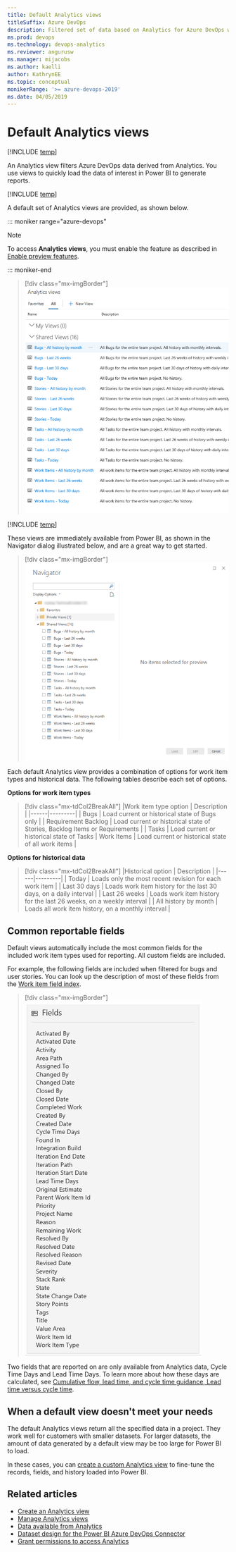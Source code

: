 ```yaml
---
title: Default Analytics views
titleSuffix: Azure DevOps
description: Filtered set of data based on Analytics for Azure DevOps which supports creating Power BI reports  
ms.prod: devops
ms.technology: devops-analytics
ms.reviewer: angurusw
ms.manager: mijacobs
ms.author: kaelli
author: KathrynEE
ms.topic: conceptual
monikerRange: '>= azure-devops-2019'
ms.date: 04/05/2019
---
```


# Default Analytics views

[!INCLUDE [temp](../_shared/version-azure-devops.md)]

An Analytics view filters Azure DevOps data derived from Analytics. You use views to quickly load the data of interest in Power BI to generate reports. 

[!INCLUDE [temp](_shared/analytics-views-warning.md)]

A default set of Analytics views are provided, as shown below. 

::: moniker range="azure-devops"

> [!NOTE]  
> To access <strong>Analytics views</strong>, you must enable the feature as described in [Enable preview features](/azure/devops/project/navigation/preview-features).  

::: moniker-end

> [!div class="mx-imgBorder"] 
> ![Default Analytics views](./_img/default-views/default-views.png)

[!INCLUDE [temp](../_shared/analytics-image-differences.md)] 

These views are immediately available from Power BI, as shown in the Navigator dialog illustrated below, and are a great way to get started.

> [!div class="mx-imgBorder"] 
> ![Azure DevOps Power BI Data Connector - Default Analytics views](_img/default-views/navigator-dialog-default-views.png)


Each default Analytics view provides a combination of options for work item types and historical data. The following tables describe each set of options. 

**Options for work item types**

> [!div class="mx-tdCol2BreakAll"]
> |Work item type option | Description |
> |------|---------|
> | Bugs | Load current or historical state of Bugs only |
> | Requirement Backlog | Load current or historical state of Stories, Backlog Items or Requirements |
> | Tasks | Load current or historical state of Tasks
> | Work Items | Load current or historical state of all work items  |

**Options for historical data**

> [!div class="mx-tdCol2BreakAll"]
> |Historical option | Description |
> |------|---------|
> | Today | Loads only the most recent revision for each work item |
> | Last 30 days | Loads work item history for the last 30 days, on a daily interval |
> | Last 26 weeks | Loads work item history for the last 26 weeks, on a weekly interval |
> | All history by month | Loads all work item history, on a monthly interval |

## Common reportable fields  
Default views automatically include the most common fields for the included work item types used for reporting. All custom fields are included. 

For example, the following fields are included when filtered for bugs and user stories. You can look up the description of most of these fields from the [Work item field index](../../boards/work-items/guidance/work-item-field.md).  

> [!div class="mx-imgBorder"]
> ![Analytics views common fields](_img/editable-views/common-fields.png)

Two fields that are reported on are only available from Analytics data, Cycle Time Days and Lead Time Days. To learn more about how these days are calculated, see [Cumulative flow, lead time, and cycle time guidance, Lead time versus cycle time](../dashboards/cumulative-flow-cycle-lead-time-guidance.md#lead-time-versus-cycle-time).

## When a default view doesn't meet your needs 

The default Analytics views return all the specified data in a project. They work well for customers with smaller datasets. For larger datasets, the amount of data generated by a default view  may be too large for Power BI to load. 

In these cases, you can [create a custom Analytics view](analytics-views-create.md) to fine-tune the records, fields, and history loaded into Power BI.  

## Related articles

- [Create an Analytics view](analytics-views-create.md) 
- [Manage Analytics views](analytics-views-manage.md) 
- [Data available from Analytics](data-available-in-analytics.md)
- [Dataset design for the Power BI Azure DevOps Connector](data-connector-dataset.md)
- [Grant permissions to access Analytics](./analytics-security.md)

